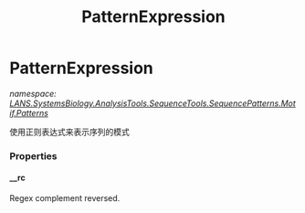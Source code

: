 ﻿---
title: PatternExpression
---

# PatternExpression
_namespace: [LANS.SystemsBiology.AnalysisTools.SequenceTools.SequencePatterns.Motif.Patterns](N-LANS.SystemsBiology.AnalysisTools.SequenceTools.SequencePatterns.Motif.Patterns.html)_

使用正则表达式来表示序列的模式




### Properties

#### __rc
Regex complement reversed.

